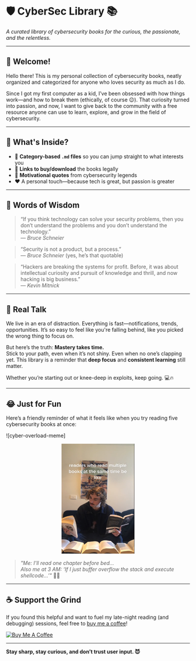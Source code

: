 # 🛡️ CyberSec Library 📚  
*A curated library of cybersecurity books for the curious, the passionate, and the relentless.*

---

## 👋 Welcome!

Hello there! This is my personal collection of cybersecurity books, neatly organized and categorized for anyone who loves security as much as I do.

Since I got my first computer as a kid, I’ve been obsessed with how things work—and how to break them (ethically, of course 😉). That curiosity turned into passion, and now, I want to give back to the community with a free resource anyone can use to learn, explore, and grow in the field of cybersecurity.

---

## 🔎 What's Inside?

- 📂 **Category-based `.md` files** so you can jump straight to what interests you
- 🔗 **Links to buy/download** the books legally
- 🧠 **Motivational quotes** from cybersecurity legends
- ❤️ A personal touch—because tech is great, but passion is greater

---

## 🧠 Words of Wisdom

> “If you think technology can solve your security problems, then you don’t understand the problems and you don’t understand the technology.”  
> — *Bruce Schneier*

> “Security is not a product, but a process.”  
> — *Bruce Schneier* (yes, he’s that quotable)

> “Hackers are breaking the systems for profit. Before, it was about intellectual curiosity and pursuit of knowledge and thrill, and now hacking is big business.”  
> — *Kevin Mitnick*

---

## 💭 Real Talk

We live in an era of distraction. Everything is fast—notifications, trends, opportunities. It’s so easy to feel like you're falling behind, like you picked the wrong thing to focus on.

But here’s the truth: **Mastery takes time.**  
Stick to your path, even when it’s not shiny. Even when no one’s clapping yet. This library is a reminder that **deep focus** and **consistent learning** still matter.

Whether you’re starting out or knee-deep in exploits, keep going. 💻🔥

---

## 😂 Just for Fun

Here’s a friendly reminder of what it feels like when you try reading five cybersecurity books at once:

![cyber-overload-meme]<center><img src="resources/00-index/5-books-at-once.png" alt="reading five cybersecurity books at once" width="200" height="300" /></center>

> *"Me: I’ll read one chapter before bed...*  
> *Also me at 3 AM: ‘If I just buffer overflow the stack and execute shellcode…’"* 😵‍💻

---

## ☕ Support the Grind

If you found this helpful and want to fuel my late-night reading (and debugging) sessions, feel free to [buy me a coffee](https://www.buymeacoffee.com/yourusername)!

[![Buy Me A Coffee](https://img.shields.io/badge/Buy%20Me%20a%20Coffee-%E2%98%95-blue?style=for-the-badge&logo=buy-me-a-coffee)](https://www.buymeacoffee.com/yourusername)

---

**Stay sharp, stay curious, and don’t trust user input. 😈**